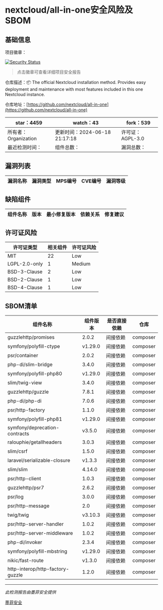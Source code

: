 # nextcloud/all-in-one安全风险及SBOM

## 基础信息

项目徽章：

[![Security Status](https://www.murphysec.com/platform3/v31/badge/1803143833289076736.svg)](https://www.murphysec.com/console/report/1691515638463221760/1803143833289076736)

> 点击徽章可查看详细项目安全报告

仓库描述：📦 The official Nextcloud installation method. Provides easy deployment and maintenance with most features included in this one Nextcloud instance.

仓库地址：[https://github.com/nextcloud/all-in-one](https://github.com/nextcloud/all-in-one)

| star：4459 | watch：43 | fork：539 |
| ----------- | -------------- | ------------ |
| 所有者：Organization | 更新时间：2024-06-18 21:17:18 | 许可证：AGPL-3.0 |
| 最近检测时间： | 组件总数： | 漏洞总数： |




## 漏洞列表

| 漏洞名称 | 漏洞类型 | MPS编号 | CVE编号 | 漏洞等级 |
| ------- | ------ | ------- | ------ | ----- |





## 缺陷组件

| 组件名称 | 版本 | 最小修复版本 | 依赖关系 | 修复建议 |
| -------- | ---- | ------------ | -------- | -------- |





## 许可证风险

| 许可证类型 | 相关组件 | 许可证风险 |
| ---------- | -------- | ---------- |
|MIT|22|Low|
|LGPL-2.0-only|1|Medium|
|BSD-3-Clause|2|Low|
|BSD-2-Clause|1|Low|
|BSD-4-Clause|1|Low|




## SBOM清单

| 组件名称 | 组件版本 | 是否直接依赖 | 仓库 |
| -------- | -------- | ------------ | ---- |
|guzzlehttp/promises|2.0.2|间接依赖|composer|
|symfony/polyfill-ctype|v1.29.0|间接依赖|composer|
|psr/container|2.0.2|间接依赖|composer|
|php-di/slim-bridge|3.4.0|间接依赖|composer|
|symfony/polyfill-php80|v1.29.0|间接依赖|composer|
|slim/twig-view|3.4.0|间接依赖|composer|
|guzzlehttp/guzzle|7.8.1|间接依赖|composer|
|php-di/php-di|7.0.6|间接依赖|composer|
|psr/http-factory|1.1.0|间接依赖|composer|
|symfony/polyfill-php81|v1.29.0|间接依赖|composer|
|symfony/deprecation-contracts|v3.5.0|间接依赖|composer|
|ralouphie/getallheaders|3.0.3|间接依赖|composer|
|slim/csrf|1.5.0|间接依赖|composer|
|laravel/serializable-closure|v1.3.3|间接依赖|composer|
|slim/slim|4.14.0|间接依赖|composer|
|psr/http-client|1.0.3|间接依赖|composer|
|guzzlehttp/psr7|2.6.2|间接依赖|composer|
|psr/log|3.0.0|间接依赖|composer|
|psr/http-message|2.0|间接依赖|composer|
|twig/twig|v3.10.3|间接依赖|composer|
|psr/http-server-handler|1.0.2|间接依赖|composer|
|psr/http-server-middleware|1.0.2|间接依赖|composer|
|php-di/invoker|2.3.4|间接依赖|composer|
|symfony/polyfill-mbstring|v1.29.0|间接依赖|composer|
|nikic/fast-route|v1.3.0|间接依赖|composer|
|http-interop/http-factory-guzzle|1.2.0|间接依赖|composer|


------

*此检测报告由墨菲安全提供*

[墨菲安全](www.murphysec.com)